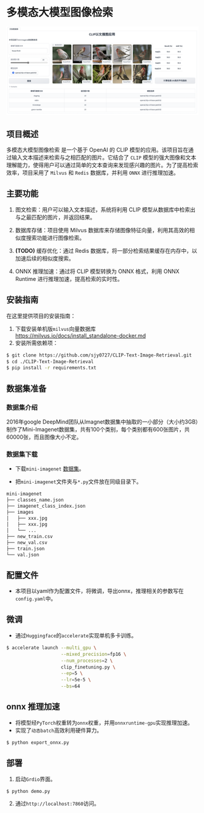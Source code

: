 # 多模态大模型图像检索
<img src="assets/demo.png" alt="demo">

## 项目概述

多模态大模型图像检索 是一个基于 OpenAI 的 CLIP
模型的应用。该项目旨在通过输入文本描述来检索与之相匹配的图片。它结合了 `CLIP`
模型的强大图像和文本理解能力，使得用户可以通过简单的文本查询来发现感兴趣的图片。为了提高检索效率，项目采用了 `Milvus`
和 `Redis` 数据库，并利用 `ONNX` 进行推理加速。

## 主要功能

1. 图文检索：用户可以输入文本描述，系统将利用 CLIP 模型从数据库中检索出与之最匹配的图片，并返回结果。

2. 数据库存储：项目使用 Milvus 数据库来存储图像特征向量，利用其高效的相似度搜索功能进行图像检索。

3. **(TODO)** 缓存优化：通过 Redis 数据库，将一部分检索结果缓存在内存中，以加速后续的相似度搜索。

4. ONNX 推理加速：通过将 CLIP 模型转换为 ONNX 格式，利用 ONNX Runtime 进行推理加速，提高检索的实时性。

## 安装指南

在这里提供项目的安装指南：

1. 下载安装单机版`milvus`向量数据库 https://milvus.io/docs/install_standalone-docker.md
2. 安装所需依赖项：

```bash
$ git clone https://github.com/sjy0727/CLIP-Text-Image-Retrieval.git
$ cd ./CLIP-Text-Image-Retrieval
$ pip install -r requirements.txt
```

## 数据集准备

### 数据集介绍

2016年google
DeepMind团队从Imagnet数据集中抽取的一小部分（大小约3GB）制作了Mini-Imagenet数据集，共有100个类别，每个类别都有600张图片，共60000张，而且图像大小不定。

### 数据集下载

- 下载`mini-imagenet` [数据集](https://pan.baidu.com/s/1Uro6RuEbRGGCQ8iXvF2SAQ/?pwd=hl31)。


- 把`mini-imagenet`文件夹与`*.py`文件放在同级目录下。

```
mini-imagenet
├── classes_name.json
├── imagenet_class_index.json
├── images
│   ├── xxx.jpg
│   ├── xxx.jpg
│   └── ...
├── new_train.csv
├── new_val.csv
├── train.json
└── val.json
```

## 配置文件

- 本项目以yaml作为配置文件，将微调，导出onnx，推理相关的参数写在`config.yaml`中。

## 微调

- 通过`Huggingface`的`accelerate`实现单机多卡训练。

```bash
$ accelerate launch --multi_gpu \
                    --mixed_precision=fp16 \
                    --num_processes=2 \
                    clip_finetuning.py \
                    --ep=5 \
                    --lr=5e-5 \
                    --bs=64
```

## onnx 推理加速

- 将模型经`PyTorch`权重转为`onnx`权重，并用`onnxruntime-gpu`实现推理加速。
- 实现了`动态batch`高效利用硬件算力。

```bash
$ python export_onnx.py
```

## 部署

1. 启动`Grdio`界面。

```bash
$ python demo.py
```
2. 通过`http://localhost:7860`访问。









